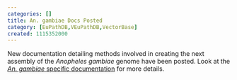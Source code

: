 ```yaml
---
categories: []
title: An. gambiae Docs Posted
category: [EuPathDB,VEuPathDB,VectorBase]
created: 1115352000
---
```

New documentation detailing methods involved in creating the next assembly of the <em>Anopheles gambiae</em> genome have been posted. Look at the <a href="/organisms/anopheles-gambiae/pest/AgamP3"><em>An. gambiae</em> specific documentation</a> for more details.
